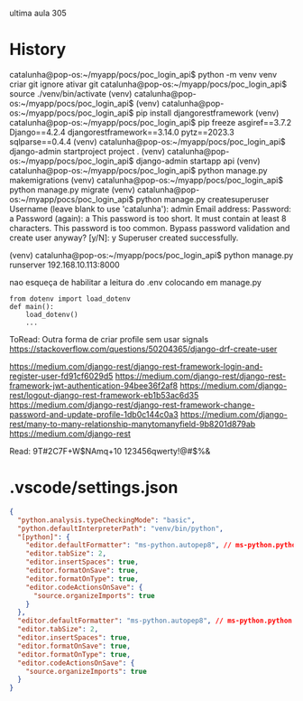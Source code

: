ultima aula 305

# History

catalunha@pop-os:~/myapp/pocs/poc_login_api$ python -m venv venv
criar git ignore
ativar git
catalunha@pop-os:~/myapp/pocs/poc_login_api$ source ./venv/bin/activate
(venv) catalunha@pop-os:~/myapp/pocs/poc_login_api$ 
(venv) catalunha@pop-os:~/myapp/pocs/poc_login_api$ pip install djangorestframework
(venv) catalunha@pop-os:~/myapp/pocs/poc_login_api$ pip freeze
asgiref==3.7.2
Django==4.2.4
djangorestframework==3.14.0
pytz==2023.3
sqlparse==0.4.4
(venv) catalunha@pop-os:~/myapp/pocs/poc_login_api$ django-admin startproject project .
(venv) catalunha@pop-os:~/myapp/pocs/poc_login_api$ django-admin startapp api
(venv) catalunha@pop-os:~/myapp/pocs/poc_login_api$ python manage.py makemigrations
(venv) catalunha@pop-os:~/myapp/pocs/poc_login_api$ python manage.py migrate
(venv) catalunha@pop-os:~/myapp/pocs/poc_login_api$ python manage.py createsuperuser
Username (leave blank to use 'catalunha'): admin
Email address: 
Password: a
Password (again): a
This password is too short. It must contain at least 8 characters.
This password is too common.
Bypass password validation and create user anyway? [y/N]: y
Superuser created successfully.

(venv) catalunha@pop-os:~/myapp/pocs/poc_login_api$ python manage.py runserver 192.168.10.113:8000

nao esqueça de habilitar a leitura do .env colocando em manage.py
```
from dotenv import load_dotenv
def main():
    load_dotenv()
    ...
```


ToRead:
Outra forma de criar profile sem usar signals
https://stackoverflow.com/questions/50204365/django-drf-create-user

https://medium.com/django-rest/django-rest-framework-login-and-register-user-fd91cf6029d5
https://medium.com/django-rest/django-rest-framework-jwt-authentication-94bee36f2af8
https://medium.com/django-rest/logout-django-rest-framework-eb1b53ac6d35
https://medium.com/django-rest/django-rest-framework-change-password-and-update-profile-1db0c144c0a3
https://medium.com/django-rest/many-to-many-relationship-manytomanyfield-9b8201d879ab
https://medium.com/django-rest

Read:
9T#2C7F+W$NAmq+10
123456qwerty!@#$%&
# .vscode/settings.json

```json
{
  "python.analysis.typeCheckingMode": "basic",
  "python.defaultInterpreterPath": "venv/bin/python",
  "[python]": {
    "editor.defaultFormatter": "ms-python.autopep8", // ms-python.python
    "editor.tabSize": 2,
    "editor.insertSpaces": true,
    "editor.formatOnSave": true,
    "editor.formatOnType": true,
    "editor.codeActionsOnSave": {
      "source.organizeImports": true
    }
  },
  "editor.defaultFormatter": "ms-python.autopep8", // ms-python.python
  "editor.tabSize": 2,
  "editor.insertSpaces": true,
  "editor.formatOnSave": true,
  "editor.formatOnType": true,
  "editor.codeActionsOnSave": {
    "source.organizeImports": true
  }
}
```